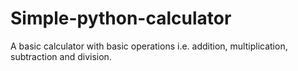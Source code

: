 # Simple-python-calculator

A basic calculator with basic operations i.e. addition, multiplication, subtraction and division.
